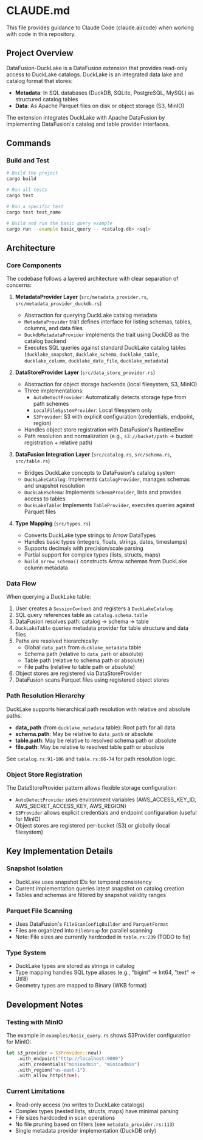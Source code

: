 # CLAUDE.md

This file provides guidance to Claude Code (claude.ai/code) when working with code in this repository.

## Project Overview

DataFusion-DuckLake is a DataFusion extension that provides read-only access to DuckLake catalogs. DuckLake is an integrated data lake and catalog format that stores:
- **Metadata**: In SQL databases (DuckDB, SQLite, PostgreSQL, MySQL) as structured catalog tables
- **Data**: As Apache Parquet files on disk or object storage (S3, MinIO)

The extension integrates DuckLake with Apache DataFusion by implementing DataFusion's catalog and table provider interfaces.

## Commands

### Build and Test
```bash
# Build the project
cargo build

# Run all tests
cargo test

# Run a specific test
cargo test test_name

# Build and run the basic query example
cargo run --example basic_query -- <catalog.db> <sql>
```

## Architecture

### Core Components

The codebase follows a layered architecture with clear separation of concerns:

1. **MetadataProvider Layer** (`src/metadata_provider.rs`, `src/metadata_provider_duckdb.rs`)
   - Abstraction for querying DuckLake catalog metadata
   - `MetadataProvider` trait defines interface for listing schemas, tables, columns, and data files
   - `DuckdbMetadataProvider` implements the trait using DuckDB as the catalog backend
   - Executes SQL queries against standard DuckLake catalog tables (`ducklake_snapshot`, `ducklake_schema`, `ducklake_table`, `ducklake_column`, `ducklake_data_file`, `ducklake_metadata`)

2. **DataStoreProvider Layer** (`src/data_store_provider.rs`)
   - Abstraction for object storage backends (local filesystem, S3, MinIO)
   - Three implementations:
     - `AutoDetectProvider`: Automatically detects storage type from path schemes
     - `LocalFileSystemProvider`: Local filesystem only
     - `S3Provider`: S3 with explicit configuration (credentials, endpoint, region)
   - Handles object store registration with DataFusion's RuntimeEnv
   - Path resolution and normalization (e.g., `s3://bucket/path` -> bucket registration + relative path)

3. **DataFusion Integration Layer** (`src/catalog.rs`, `src/schema.rs`, `src/table.rs`)
   - Bridges DuckLake concepts to DataFusion's catalog system
   - `DuckLakeCatalog`: Implements `CatalogProvider`, manages schemas and snapshot resolution
   - `DuckLakeSchema`: Implements `SchemaProvider`, lists and provides access to tables
   - `DuckLakeTable`: Implements `TableProvider`, executes queries against Parquet files

4. **Type Mapping** (`src/types.rs`)
   - Converts DuckLake type strings to Arrow DataTypes
   - Handles basic types (integers, floats, strings, dates, timestamps)
   - Supports decimals with precision/scale parsing
   - Partial support for complex types (lists, structs, maps)
   - `build_arrow_schema()` constructs Arrow schemas from DuckLake column metadata

### Data Flow

When querying a DuckLake table:
1. User creates a `SessionContext` and registers a `DuckLakeCatalog`
2. SQL query references table as `catalog.schema.table`
3. DataFusion resolves path: catalog -> schema -> table
4. `DuckLakeTable` queries metadata provider for table structure and data files
5. Paths are resolved hierarchically:
   - Global `data_path` from `ducklake_metadata` table
   - Schema path (relative to `data_path` or absolute)
   - Table path (relative to schema path or absolute)
   - File paths (relative to table path or absolute)
6. Object stores are registered via DataStoreProvider
7. DataFusion scans Parquet files using registered object stores

### Path Resolution Hierarchy

DuckLake supports hierarchical path resolution with relative and absolute paths:
- **data_path** (from `ducklake_metadata` table): Root path for all data
- **schema.path**: May be relative to `data_path` or absolute
- **table.path**: May be relative to resolved schema path or absolute
- **file.path**: May be relative to resolved table path or absolute

See `catalog.rs:91-106` and `table.rs:66-74` for path resolution logic.

### Object Store Registration

The DataStoreProvider pattern allows flexible storage configuration:
- `AutoDetectProvider` uses environment variables (AWS_ACCESS_KEY_ID, AWS_SECRET_ACCESS_KEY, AWS_REGION)
- `S3Provider` allows explicit credentials and endpoint configuration (useful for MinIO)
- Object stores are registered per-bucket (S3) or globally (local filesystem)

## Key Implementation Details

### Snapshot Isolation
- DuckLake uses snapshot IDs for temporal consistency
- Current implementation queries latest snapshot on catalog creation
- Tables and schemas are filtered by snapshot validity ranges

### Parquet File Scanning
- Uses DataFusion's `FileScanConfigBuilder` and `ParquetFormat`
- Files are organized into `FileGroup` for parallel scanning
- Note: File sizes are currently hardcoded in `table.rs:239` (TODO to fix)

### Type System
- DuckLake types are stored as strings in catalog
- Type mapping handles SQL type aliases (e.g., "bigint" -> Int64, "text" -> Utf8)
- Geometry types are mapped to Binary (WKB format)

## Development Notes

### Testing with MinIO
The example in `examples/basic_query.rs` shows S3Provider configuration for MinIO:
```rust
let s3_provider = S3Provider::new()
    .with_endpoint("http://localhost:9000")
    .with_credentials("minioadmin", "minioadmin")
    .with_region("us-east-1")
    .with_allow_http(true);
```

### Current Limitations
- Read-only access (no writes to DuckLake catalogs)
- Complex types (nested lists, structs, maps) have minimal parsing
- File sizes hardcoded in scan operations
- No file pruning based on filters (see `metadata_provider.rs:113`)
- Single metadata provider implementation (DuckDB only)